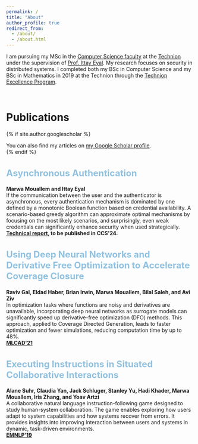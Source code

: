 ```yaml
---
permalink: /
title: "About"
author_profile: true
redirect_from: 
  - /about/
  - /about.html
---
```


I am pursuing my MSc in the [Computer Science faculty](https://cs.technion.ac.il/) at the [Technion](https://www.technion.ac.il/en/home-2/) under the supervision of [Prof. Ittay Eyal](https://ittayeyal.github.io/). 
My research focuses on security in distributed systems. 
I completed both my BSc in Computer Science and my BSc in Mathematics in 2019 at the Technion through the [Technion Excellence Program](https://excellence.technion.ac.il/en/).

<br>

# Publications

{% if site.author.googlescholar %}
  <div class="wordwrap">You can also find my articles on <a href="{{site.author.googlescholar}}">my Google Scholar profile</a>.</div>
{% endif %}

<h2 style="font-size: 24px;">
  <a href="http://marwamou.github.io/publication/async_auth" style="text-decoration: none; color: #90C1E0;">
   Asynchronous Authentication
  </a>
</h2>

**Marwa Mouallem and Ittay Eyal**  
If the communication between the user and the authenticator is asynchronous, every authentication mechanism is dominated by one defined by a monotonic Boolean function based on credential availability. A scenario-based greedy algorithm can approximate optimal mechanisms by focusing on the most likely scenarios, and surprisingly, even weak credentials can significantly enhance security when used strategically.  
[**Technical report**](http://marwamou.github.io/files/Asynchronous_authentication_ext.pdf)**, to be published in CCS'24.**


<h2 style="font-size: 24px;">
  <a href="http://marwamou.github.io/publication/using_dnns" style="text-decoration: none; color:#90C1E0;">
   Using Deep Neural Networks and Derivative Free Optimization to Accelerate Coverage Closure
  </a>
</h2>

**Raviv Gal, Eldad Haber, Brian Irwin, Marwa Mouallem, Bilal Saleh, and Avi Ziv**  
In optimization tasks where functions are noisy and derivatives are unavailable, incorporating deep neural networks as surrogate models can significantly speed up derivative-free optimization (DFO) methods. This approach, applied to Coverage Directed Generation, leads to faster optimization and fewer simulations, reducing computation time by up to 48%.  
[**MLCAD'21**](https://ieeexplore.ieee.org/abstract/document/9531234)


<h2 style="font-size: 24px;">
  <a href="http://marwamou.github.io/publication/executing_instructions" style="text-decoration: none; color: #90C1E0;">
   Executing Instructions in Situated Collaborative Interactions
  </a>
</h2>

**Alane Suhr, Claudia Yan, Jack Schluger, Stanley Yu, Hadi Khader, Marwa Mouallem, Iris Zhang, and Yoav Artzi**  
A collaborative natural language instruction-following game designed to study human-system collaboration. The game enables exploring how users adapt to system capabilities and how systems recover from errors. It provides insights into improving interaction between users and systems in dynamic, task-driven environments.  
[**EMNLP'19**](http://marwamou.github.io/files/Executing_Instructions.pdf)




